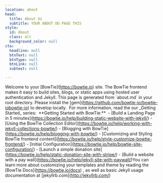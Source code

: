 ```yaml
---
location: about
head:
  title: About Us
  subtitle: YOUR ABOUT DO PAGE THIS
style:
  id: About
  class: alt
  background_color: null
cta:
  headline: null
  btnText: null
  btnType: null
  btnLink: null
  subtext: null

---
```

Welcome to your \[BowTie\](https://bowtie.io) site. The BowTie frontend makes it easy to build sites, blogs, or static apps using hosted user authentication and Jekyll. This page is generated from \`about.md\` in your root directory. Please install the \[gem\](https://github.com/bowtie-io/bowtie-iobowtie-io) to develop locally. ​ For more information, read the our \_Getting Started\_ series: ​ \*\*Getting Started with BowTie:\*\* ​ - \[Build a Landing Page in 5 minutes\](https://bowtie.io/help/building-static-website-with-jekyll/) - \[Using the BowTie Collection Editor\](https://bowtie.io/help/working-with-jekyll-collections-bowtie/) - \[Blogging with BowTie\](https://bowtie.io/help/blogging-with-bowtie/) - \[Customizing and Styling BowTie frontend content\](https://bowtie.io/help/style-customize-bowtie-frontend/) - \[Initial Configuration\](https://bowtie.io/help/bowtie-site-configuration/) - \[Launch a simple donation site\](https://bowtie.io/help/static-donation-site-with-stripe/) - \[Build a website with a pay wall\](https://bowtie.io/help/jekyll-site-with-paywall/) ​ You can learn more about customizing your templates and theme by reading the \[BowTie Docs\](https://bowtie.io/docs) , as well as basic Jekyll usage documentation at \[jekyllrb.com\](http://jekyllrb.com/) ​
